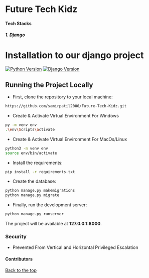 # Future Tech Kidz


#### Tech Stacks
##### 1. Django
# Installation to our django project

[![Python Version](https://img.shields.io/badge/python-3.8-brightgreen.svg)](https://python.org)
[![Django Version](https://img.shields.io/badge/django-3.2-brightgreen.svg)](https://djangoproject.com)



## Running the Project Locally

* First, clone the repository to your local machine:

```bash
https://github.com/samirpatil2000/Future-Tech-Kidz.git
```
* Create & Activate Virtual Environment For Windows

```bash
py -m venv env
.\env\Scripts\activate
```

* Create & Activate Virtual Environment For MacOs/Linux

```bash
python3 -m venv env
source env/bin/activate
```


* Install the requirements:

```bash
pip install -r requirements.txt
```


* Create the database:

```bash
python manage.py makemigrations
python manage.py migrate
```

* Finally, run the development server:

```bash
python manage.py runserver
```

The project will be available at **127.0.0.1:8000**.


### Security
* Prevented From Vertical and Horizontal Privileged Escalation



#### Contributors





[Back to the top](#HackathonProject)



